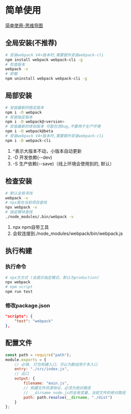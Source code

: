 # 简单使用

[简单使用-思维导图](./mind/03-简单使用.html)

## 全局安装(不推荐)

```bash
# 安装webpack V4+版本时,需要额外安装webpack-cli
npm install webpack webpack-cli -g
# 检查版本
webpack -v
# 卸载
npm uninstall webpack webpack-cli -g
```

## 局部安装

```bash
# 安装最新的稳定版本
npm i -D webpack
# 安装指定版本
npm i -D webpack@<version>
# 安装最新的体验版本 可能包含bug,不要用于生产环境
npm i -D webpack@beta
# 安装webpack V4+版本时,需要额外安装webpack-cli
npm i -D webpack-cli
```

1. ^表示大版本不动，小版本自动更新
2. -D 开发依赖(--dev) 
3. -S 生产依赖(--save)（线上环境会使用到的, 默认）

## 检查安装

```bash
# 默认全局寻找
webpack -v 
# npx是在当前项目查找
npx webpack -v 
# 指定模块查找
./node_modules/.bin/webpack -v
```

1. npx npm自带工具
2. 会软连接到./node_modules/webpack/bin/webpack.js

## 执行构建

### 执行命令

```bash
# npx方方式 (会提示指定模式，默认为production)
npx webpack
# npm script
npm run test
```

### 修改package.json

```json
"scripts": {
    "test": "webpack"
},
```

## 配置文件

```js
const path = require("path");
module.exports = {
    // 必填, 打包构建入口，可以为数组用于多入口
    entry: "./src/index.js",
    // 出口
    output: {
        filename: "main.js",
        // 构建文件资源地址，必须为绝对路径
        // __dirname node.js的全局变量，当前文件的绝对路径
        path: path.resolve(__dirname, "./dist")
    }
};
```
